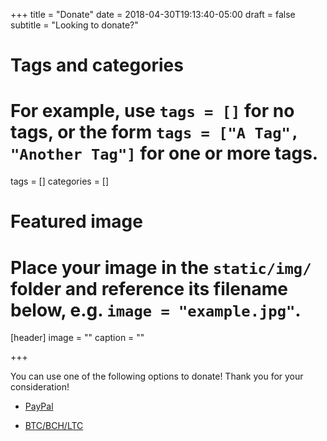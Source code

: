 +++
title = "Donate"
date = 2018-04-30T19:13:40-05:00
draft = false
subtitle = "Looking to donate?"
# Tags and categories
# For example, use `tags = []` for no tags, or the form `tags = ["A Tag", "Another Tag"]` for one or more tags.
tags = []
categories = []

# Featured image
# Place your image in the `static/img/` folder and reference its filename below, e.g. `image = "example.jpg"`.
[header]
image = ""
caption = ""

+++

You can use one of the following options to donate! Thank you for your consideration!

- [PayPal](https://www.paypal.com/cgi-bin/webscr?cmd=_s-xclick&hosted_button_id=KRSG77G6CUEH4)

- [BTC/BCH/LTC](https://www.coinbase.com/checkouts/97a64927b3efe40671c0cc34473e56d4)